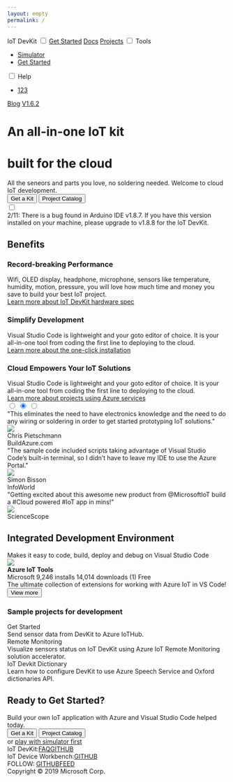 ```yaml
---
layout: empty
permalink: /
---
```

<!DOCTYPE html>
<html lang="en">

<head>
  <meta charset="UTF-8">
  <meta name="viewport" content="width=device-width, initial-scale=1.0">
  <meta http-equiv="X-UA-Compatible" content="ie=edge">
  <link rel="stylesheet" href="assets/css/home.css">
  <title>Document</title>
</head>

<body>

  <div id="nav">
    <span class="title">IoT DevKit</span>
    <input type="checkbox" id="menu-switch">
    <label class="menu-switch" for="menu-switch"></label>
    <span class="menu">
      <label class="menu-switch" for="menu-switch"></label>
      <a href="#" class="item">Get Started</a>
      <a href="#" class="item">Docs</a>
      <a href="#" class="item">Projects</a>
      <span class="item dropdown">
        <input type="checkbox" />
        <span class="inner-text">Tools</span>
        <ul class="dropdown-list">
          <li class="dropdown-item"><a href="#1">Simulator</a></li>
          <li class="dropdown-item"><a href="#1">Get Started</a></li>
        </ul>
      </span>
      <span class="item dropdown">
        <input type="checkbox" />
        <span class="inner-text">Help</span>
        <ul class="dropdown-list">
          <li class="dropdown-item"><a href="#1">123</a></li>
        </ul>
      </span>
      <a href="https://devblogs.microsoft.com/iotdev/" class="item">Blog</a>
      <a href="#" class="version">V1.6.2</a>
    </span>
  </div>

  <div class="header">
    <div class="inner">
      <div class="content">
        <h1>A<span id="typing">n all-in-one</span> IoT kit</h1>
        <h1>built for the cloud</h1>
        <div class="description">All the seneors and parts you love, no soldering needed. Welcome to cloud IoT
          development.</div>
        <div class="button-group">
          <button class="btn primary"><span>Get a Kit</span></button>
          <button class="btn outline"><span>Project Catalog</span></button>
        </div>
        <div class="devkit">
          <input type="checkbox">
          <div class="back"></div>
          <div class="front"></div>
        </div>
        <a class="certified"
          href="https://catalog.azureiotsolutions.com/details?title=MXChip-IoT-DevKit&source=home-page"
          target="_blank"></a>
      </div>
    </div>
  </div>

  <div class="notification">
    <div class="inner">
      <span class="badge orange" data-text="What's New"></span>
      2/11: There is a bug found in Arduino IDE v1.8.7. If you have this version installed on your machine, please upgrade to v1.8.8 for the IoT DevKit.
    </div>
  </div>

  <div class="benefits">
    <div class="inner">
      <h2>Benefits</h2>
      <div class="details">
        <div class="item">
          <div class="icon puzzle"></div>
          <h3>Record-breaking Performance</h3>
          <div class="content">Wifi, OLED display, headphone, microphone, sensors like temperature, humidity, motion,
            pressure, you will love how much time and money you save to build your best IoT project.</div>
          <div class="more">
            <a href="#">Learn more about IoT DevKit hardware spec</a>
          </div>
        </div>
        <div class="item">
          <div class="icon vscode"></div>
          <h3>Simplify Development</h3>
          <div class="content">Visual Studio Code is lightweight and your goto editor of choice. It is your all-in-one
            tool from coding the first line to deploying to the cloud.</div>
          <div class="more">
            <a href="#">Learn more about the one-click installation</a>
          </div>
        </div>
        <div class="item">
          <div class="icon cloud"></div>
          <h3>Cloud Empowers Your IoT Solutions</h3>
          <div class="content">Visual Studio Code is lightweight and your goto editor of choice. It is your all-in-one
            tool from coding the first line to deploying to the cloud.</div>
          <div class="more">
            <a href="#">Learn more about projects using Azure services</a>
          </div>
        </div>
      </div>
    </div>
  </div>

  <div class="feedbacks">
    <div class="inner">
      <!-- <h2>Testimonial</h2> -->
      <div class="slider-outer">
        <input type="radio" id="feedback1" name="feedback-slider">
        <input type="radio" id="feedback2" name="feedback-slider" checked>
        <input type="radio" id="feedback3" name="feedback-slider">
        <div class="slider">
          <div class="talk-box">
            <div class="words">"This eliminates the need to have electronics knowledge and the need to do any wiring or soldering in order to get started prototyping IoT solutions."</div>
            <div class="author">
              <img src="images/testimony-chris-pietschmann.jpg">
              <div class="info">
                <div class="name">Chris Pietschmann</div>
                <div class="org">BuildAzure.com</div>
              </div>
            </div>
          </div>
          <div class="talk-box">
            <div class="words">"The sample code included scripts taking advantage of Visual Studio Code’s built-in
              terminal, so I didn’t have to leave my IDE to use the Azure Portal."</div>
            <div class="author">
              <img src="images/testimony-simon-bisson.jpg">
              <div class="info">
                <div class="name">Simon Bisson</div>
                <div class="org">InfoWorld</div>
              </div>
            </div>
          </div>
          <div class="talk-box">
            <div class="words">"Getting excited about this awesome new product from @MicrosoftIoT build a #Cloud powered #IoT app in mins!"</div>
            <div class="author">
              <img src="images/testimony-sciencescope.jpg">
              <div class="info">
                <div class="name">ScienceScope</div>
                <div class="org"></div>
              </div>
            </div>
          </div>
        </div>
        <div class="arrow">
          <label for="feedback1" class="left"></label>
          <label for="feedback1" class="right"></label>
          <label for="feedback2" class="left"></label>
          <label for="feedback2" class="right"></label>
          <label for="feedback3" class="left"></label>
          <label for="feedback3" class="right"></label>
        </div>
      </div>
    </div>
  </div>

  <div class="environment">
    <div class="inner">
      <h2>Integrated Development Environment</h2>
      <div class="subtitle">
        Makes it easy to code, build, deploy and debug on Visual Studio Code
      </div>
      <div class="extension">
        <img src="images/pack.png" class="icon">
        <div class="info">
          <div class="title"><strong>Azure IoT Tools</strong></div>
          <div class="meta">
            <span class="publisher">Microsoft</span>
            <span class="installs">9,246 installs</span>
            <span class="downloads">14,014 downloads</span>
            <span class="star star5">(1)</span>
            <span class="free">Free</span>
          </div>
          <div class="description">
            The ultimate collection of extensions for working with Azure IoT in VS Code!
          </div>
          <div class="button">
            <button class="btn primary"><span>View more</span></button>
          </div>
        </div>
      </div>
      <h3>Sample projects for development</h3>
      <div class="gallery">
        <div class="item">
          <div class="cover" style="background-image: url(https://microsoft.github.io/azure-iot-developer-kit/assets/images/projects-devkit-get-started-th.jpg)"></div>
          <div class="title">Get Started</div>
          <div class="description">Send sensor data from DevKit to Azure IoTHub.</div>
          <div class="services"><span class="iothub"></span></div>
        </div>
        <div class="item">
          <div class="cover" style="background-image: url(https://microsoft.github.io/azure-iot-developer-kit/assets/images/projects-remote-monitoring-th.jpg)"></div>
          <div class="title">Remote Monitoring</div>
          <div class="description">Visualize sensors status on IoT DevKit using Azure IoT Remote Monitoring solution accelerator.</div>
          <div class="services"><span class="suite"></span></div>
        </div>
        <div class="item">
          <div class="cover" style="background-image: url(https://microsoft.github.io/azure-iot-developer-kit/assets/images/projects-devkit-dictionary.png)"></div>
          <div class="title">IoT Devkit Dictionary</div>
          <div class="description">Learn how to configure DevKit to use Azure Speech Service and Oxford dictionaries API.</div>
          <div class="services"><span class="iothub"></span><span class="cognitive"></span></div>
        </div>
      </div>
    </div>
  </div>

  <div class="ready">
    <div class="inner">
      <h2>Ready to Get Started?</h2>
      <div class="moto">Build your own IoT application with Azure and Visual Studio Code helped today.</div>
      <div class="button-group">
        <button class="btn primary"><span>Get a Kit</span></button>
        <button class="btn outline"><span>Project Catalog</span></button>
      </div>
      <div class="simulator">or <a href="#">play with simulator first</a></div>
    </div>
  </div>

  <div class="community">
    <div class="inner">
      <!-- <h2>Community</h2> -->
      <div class="list">
        <div class="item">IoT DevKit:<a href="#">FAQ</a><a href="#" class="github">GITHUB</a><a href="#" class="gitter devkit"></a></div>
        <div class="item">IoT Device Workbench:<a href="#" class="github">GITHUB</a><a href="#" class="gitter workbench"></a></div>
      </div>
    </div>
  </div>

  <div class="footer">
    <div class="social">
      FOLLOW: <a href="#" class="github">GITHUB</a><a href="#" class="feed">FEED</a>
    </div>
    <div class="copyright">
      Copyright &copy; 2019 Microsoft Corp.
    </div>
  </div>

  <script src="assets/js/ui.js"></script>
</body>

</html>